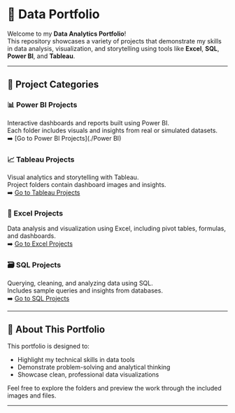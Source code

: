 # 💼 Data Portfolio

Welcome to my **Data Analytics Portfolio**!  
This repository showcases a variety of projects that demonstrate my skills in data analysis, visualization, and storytelling using tools like **Excel**, **SQL**, **Power BI**, and **Tableau**.

---

## 📁 Project Categories

### 📊 Power BI Projects
Interactive dashboards and reports built using Power BI.  
Each folder includes visuals and insights from real or simulated datasets.  
➡️ [Go to Power BI Projects](./Power BI)

### 📈 Tableau Projects
Visual analytics and storytelling with Tableau.  
Project folders contain dashboard images and insights.  
➡️ [Go to Tableau Projects](./Tableau)

### 🧮 Excel Projects
Data analysis and visualization using Excel, including pivot tables, formulas, and dashboards.  
➡️ [Go to Excel Projects](./Excel)

### 🗃️ SQL Projects
Querying, cleaning, and analyzing data using SQL.  
Includes sample queries and insights from databases.  
➡️ [Go to SQL Projects](./MYSQL)

---

## 📌 About This Portfolio

This portfolio is designed to:
- Highlight my technical skills in data tools
- Demonstrate problem-solving and analytical thinking
- Showcase clean, professional data visualizations

Feel free to explore the folders and preview the work through the included images and files.

---


